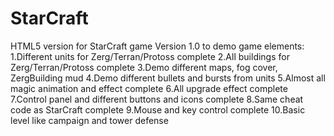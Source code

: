 # StarCraft
HTML5 version for StarCraft game
Version 1.0 to demo game elements:
1.Different units for Zerg/Terran/Protoss complete
2.All buildings for Zerg/Terran/Protoss complete
3.Demo different maps, fog cover, ZergBuilding mud
4.Demo different bullets and bursts from units
5.Almost all magic animation and effect complete
6.All upgrade effect complete
7.Control panel and different buttons and icons complete
8.Same cheat code as StarCraft complete
9.Mouse and key control complete
10.Basic level like campaign and tower defense
